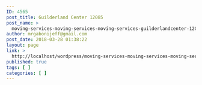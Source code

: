 ```yaml
---
ID: 4565
post_title: Guilderland Center 12085
post_name: >
  moving-services-moving-services-moving-services-guilderlandcenter-12085
author: mrgabonijeff@gmail.com
post_date: 2018-03-28 01:38:22
layout: page
link: >
  http://localhost/wordpress/moving-services-moving-services-moving-services-guilderlandcenter-12085/
published: true
tags: [ ]
categories: [ ]
---
```

